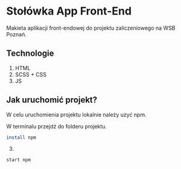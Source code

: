 # Stołówka App Front-End

Makieta aplikacji front-endowej do projektu zaliczeniowego na WSB Poznań.

## Technologie

1. HTML
2. SCSS + CSS
3. JS

## Jak uruchomić projekt?

W celu uruchomienia projektu lokalnie należy uzyć npm.

W terminalu przejdź do folderu projektu.

```bash
install npm
```

3.

```bash
start npm
```
